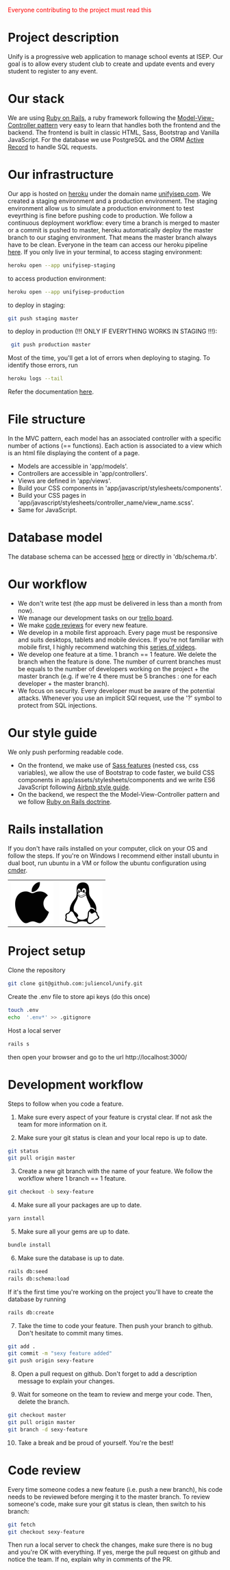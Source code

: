 <span style="color: red"> Everyone contributing to the project must read this</span>

# Project description
Unify is a progressive web application to manage school events at ISEP. Our goal is to allow every student club to create and update events and every student to register to any event.

# Our stack
We are using [Ruby on Rails](https://rubyonrails.org/), a ruby framework following the [Model-View-Controller pattern](https://en.wikipedia.org/wiki/Model%E2%80%93view%E2%80%93controller) very easy to learn that handles both the frontend and the backend. The frontend is built in classic HTML, Sass, Bootstrap and Vanilla JavaScript. For the database we use PostgreSQL and the ORM [Active Record](https://guides.rubyonrails.org/active_record_basics.html) to handle SQL requests. 

# Our infrastructure
Our app is hosted on [heroku](https://heroku.com) under the domain name [unifyisep.com](https://www.unifyisep.com/). We created a staging environment and a production environment. The staging environment allow us to simulate a production environment to test eveyrthing is fine before pushing code to production. We follow a continuous deployment workflow: every time a branch is merged to master or a commit is pushed to master, heroku automatically deploy the master branch to our staging environment. That means the master branch always have to be clean. Everyone in the team can access our heroku pipeline [here](https://dashboard.heroku.com/pipelines/36cfdc96-548e-4d63-ae8c-e7e241667257). If you only live in your terminal, to access staging environment:
```bash
heroku open --app unifyisep-staging
```
to access production environment:
```bash
heroku open --app unifyisep-production
```
to deploy in staging:
 ```bash 
 git push staging master
 ``` 
 to deploy in production (!!! ONLY IF EVERYTHING WORKS IN STAGING !!!):
```bash
 git push production master 
``` 
Most of the time, you'll get a lot of errors when deploying to staging. To identify those errors, run
```bash 
heroku logs --tail 
```  
Refer the documentation [here](https://devcenter.heroku.com/articles/logging#types-of-logs).

# File structure
In the MVC pattern, each model has an associated controller with a specific number of actions (== functions). Each action is associated to a view which is an html file displaying the content of a page. </br>
* Models are accessible in 'app/models'. </br>
* Controllers are accessible in 'app/controllers'. </br>
* Views are defined in 'app/views'. </br>
* Build your CSS components in 'app/javascript/stylesheets/components'. </br>
* Build your CSS pages in 'app/javascript/stylesheets/controller_name/view_name.scss'. </br>
* Same for JavaScript. </br>

# Database model
The database schema can be accessed [here](https://dbdiagram.io/d/5e540720ef8c251a06188009) or directly in 'db/schema.rb'.

# Our workflow
* We don't write test (the app must be delivered in less than a month from now).
* We manage our development tasks on our [trello board](https://trello.com/b/KvPE3ned/unify).
* We make [code reviews](#Code-review) for every new feature. 
* We develop in a mobile first approach. Every page must be responsive and suits desktops, tablets and mobile devices. If you're not familiar with mobile first, I highly recommend watching this [series of videos](https://www.youtube.com/watch?v=PM3XW_1RAIs).
* We develop one feature at a time. 1 branch == 1 feature. We delete the branch when the feature is done. The number of current branches must be equals to the number of developers working on the project + the master branch (e.g. if we're 4 there must be 5 branches : one for each developer + the master branch).
* We focus on security. Every developer must be aware of the potential attacks. Whenever you use an implicit SQl request, use the '?' symbol to protect from SQL injections. 

# Our style guide
We only push performing readable code. </br>
* On the frontend, we make use of [Sass features](https://www.youtube.com/watch?v=Zz6eOVaaelI) (nested css, css variables), we allow the use of Bootstrap to code faster, we build CSS components in app/assets/stylesheets/components and we write ES6 JavaScript following [Airbnb style guide](https://github.com/airbnb/javascript).
* On the backend, we respect the the Model-View-Controller pattern and we follow [Ruby on Rails doctrine](https://rubyonrails.org/doctrine/).

# Rails installation 
If you don't have rails installed on your computer, click on your OS and follow the steps. If you're on Windows I recommend either install ubuntu in dual boot, run ubuntu in a VM or follow the ubuntu configuration using [cmder](https://cmder.net/).  
<table>
  <tr>
    <td>
      <a href="setup/macOS_setup.md">
        <img src="images/apple.png" alt="macOS" width='100px'/>
      </a>
    </td>
    <td>
      <a href="setup/ubuntu_setup.md">
        <img src="images/linux.png" alt="Ubuntu" width='100px' />
      </a>
    </td>
  </tr>
</table>

# Project setup

Clone the repository
```bash
git clone git@github.com:juliencol/unify.git
```

Create the .env file to store api keys (do this once)
```bash 
touch .env
echo  '.env*' >> .gitignore
``` 

Host a local server
```bash 
rails s
```
then open your browser and go to the url http://localhost:3000/

# Development workflow
Steps to follow when you code a feature.
1. Make sure every aspect of your feature is crystal clear. If not ask the team for more information on it.</br>

2. Make sure your git status is clean and your local repo is up to date.
```bash 
git status
git pull origin master
``` 

3. Create a new git branch with the name of your feature. We follow the workflow where 1 branch == 1 feature.
```bash 
git checkout -b sexy-feature
```

4. Make sure all your packages are up to date. </br>
```bash
yarn install
```

5. Make sure all your gems are up to date. </br>
```bash
bundle install
```

6. Make sure the database is up to date. </br>
```bash
rails db:seed
rails db:schema:load
```
If it's the first time you're working on the project you'll have to create the database by running 
```bash
rails db:create
```

7. Take the time to code your feature. Then push your branch to github. Don't hesitate to commit many times.
```bash
git add .
git commit -m "sexy feature added"
git push origin sexy-feature
```

8. Open a pull request on github. Don't forget to add a description message to explain your changes. </br>

9. Wait for someone on the team to review and merge your code. Then, delete the branch. 
```bash
git checkout master
git pull origin master
git branch -d sexy-feature
```
10. Take a break and be proud of yourself. You're the best! 

# Code review
Every time someone codes a new feature (i.e. push a new branch), his code needs to be reviewed before merging it to the master branch. To review someone's code, make sure your git status is clean, then switch to his branch: 
```bash
git fetch
git checkout sexy-feature
```
Then run a local server to check the changes, make sure there is no bug and you're OK with everything. If yes, merge the pull request on github and notice the team. If no, explain why in comments of the PR. 





